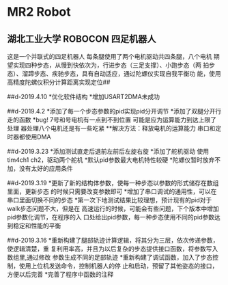 ﻿# MR2 Robot 
## 湖北工业大学 ROBOCON 四足机器人
这是一个并联式的四足机器人 每条腿使用了两个电机驱动共四条腿，八个电机
期望实现四种步态，从慢到快依次为，行进步态（三足支撑）、小跑步态（两
拍步态）、溜蹄步态、疾驰步态，具有自动适应，通过陀螺仪实现自我平衡功
能，使用高精度陀螺仪积分计算距离实现定位##  

##d-2019.4.10
*优化软件结构
*增加USART2DMA未成功

##d-2019.4.2
*添加了每一个步态参数的pid实现pid分开调节
*添加了双腿分开行走的函数
*bug! 7号和号电机有一点到不到位置  可能是应为运算能力到达上限了 处理
器处理八个电机还是有一些吃紧
**解决方法：释放电机的运算能力 串口和定时器都使用DMA

##d-2019.3.23
*添加测试直走后退前左前后左旋右旋
*添加了舵机驱动 使用tim4ch1 ch2，驱动两个舵机
*默认pid参数最大电机特性较硬
*陀螺仪暂时放弃不加，没有太好的应用条件

##d-2019.3.19
*更新了新的结构体参数，使每一种步态以参数的形式储存在数组里面，更新步态
的时候只需要改变参数即可
*增加了串口调试的通用性，可以在串口里面切换不同的步态
*第一次下地测试结果比较理想，预计现有的pid对于walk步态问题不大，但是在
高速运行的时候，可能会有些问题，下个版本中增加pid参数化调节，在程序的入
口处给出pid参数，每一种步态使用不同的pid参数达到稳定和性能的平衡

##d-2019.3.16
*重新构建了腿部轨迹计算逻辑，将其分为三层，依次传递参数，使逻辑清楚，重
复利用率高，并且为以后复杂的步态提供接口函数，将参数写入数组里,通过修改
参数生成不同的足部轨迹
*重新构建了调试函数，加入了步态控制，使用上位机发送命令，控制机器人的停
止和启动，预留了其他姿态的接口，方便以后完善
*完善了程序中函数的注释
